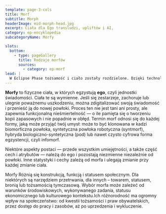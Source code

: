 ```yaml
---
template: page-3-cols
title: Morf
subtitle: Morph
headerImage: mid-morph-head.jpg
excerpt: Ciała dla Ego transludzi, upliftów i AI, 
category: ep-encyklopedia
subcategoryName: Morfy

slots:
  bottom:
    - type: pageGallery
      title: Rodzaje morfów
      sources:
        - category: ep-morf
lead: |
  W Eclipse Phase tożsamość i ciało zostały rozdzielone. Dzięki technologii [przyodziewania]{pl/ep-przyodziewanie}, każda świadoma istota może funkcjonować niezależnie od jednej, biologicznej formy — wystarczy skopiować lub przenieść jej [świadomość]{pl/ep-ego} do nowej powłoki - **morfa**.
---
```

**Morfy** to fizyczne ciała, w których egzystują **ego**, czyli jednostki świadomości. Ciała te są wymienne. Jeśli się zestarzeje, zachoruje lub ulegnie poważnemu uszkodzeniu, można zdigitalizować swoją świadomość i przenieść ją do nowej powłoki. Proces ten nie jest tani ani prosty, ale zapewnia funkcjonalną nieśmiertelność — o ile pamięta się o tworzeniu kopii zapasowych i nie popadnie w obłęd. Termin morf odnosi się do każdej formy, jaką może przyjąć twój umysł: może to być klonowana w kadzi biomorficzna powłoka, syntetyczna powłoka robotyczna (syntmorf), hybryda biologiczno-syntetyczna (pod) lub nawet czysto cyfrowa forma egzystencji, czyli infomorf.

Niektóre aspekty postaci — przede wszystkim umiejętności, a także część cech i atrybutów — należą do ego i pozostają niezmienne niezależnie od powłoki. Inne statystyki i cechy zależą od morfa i ulegają zmianie przy każdej zmianie ciała.

Morfy Różnią się konstrukcją, funkcją i statusem społecznym. Dla niektórych są narzędziem przetrwania, dla innych – towarem, statusem, bronią lub tożsamością tymczasową. Wybór morfa może zależeć od warunków środowiskowych, wykonywanego zadania, statusu ekonomicznego lub kulturowego kontekstu.Ich różnorodność ma ogromny wpływ na społeczeństwo: od kwestii tożsamości i praw obywatelskich, przez dostęp do pracy i zasobów, aż po uprzedzenia i wykluczenie. 
